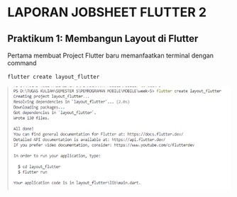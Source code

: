 # LAPORAN JOBSHEET FLUTTER 2

## Praktikum 1: Membangun Layout di Flutter

Pertama membuat Project Flutter baru memanfaatkan terminal dengan command 
```bash
flutter create layout_flutter
```

![tampilan](images/00.png)